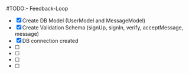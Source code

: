 #TODO:- Feedback-Loop
- [x] Create DB Model (UserModel and MessageModel)
- [x] Create Validation Schema (signUp, signIn, verify, acceptMessage, message)
- [x] DB connection created
- [ ]
- [ ]
- [ ]
- [ ]